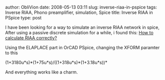 author: ObliVion
date: 2008-05-13 03:11
slug: inverse-riaa-in-pspice
tags: Inverse RIAA, Phono preamplifier, simulation, Spice
title: Inverse RIAA in PSpice
type: post


I have been looking for a way to simulate an inverse RIAA network in
spice, After using a passive discrete simulation for a while, i found
this: [How to calculate RIAA
correctly?](http://www.diyaudio.com/forums/showthread.php?postid=849619#post849619)

Using the ELAPLACE part in OrCAD PSpice, changing the XFORM paramter to
this

   (1+3180u\*s)\*(1+75u\*s)/((1+318u\*s)\*(1+3.18u\*s))\*

And everything works like a charm.

